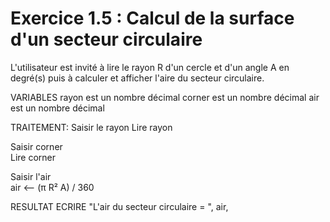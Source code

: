 # Exercice 1.5 : Calcul de la surface d'un secteur circulaire
L'utilisateur est invité à lire le rayon R d'un cercle et d'un angle A en degré(s) puis à calculer et afficher l'aire du secteur circulaire.


VARIABLES
rayon  est un nombre décimal
corner  est un nombre décimal
air est un nombre décimal

TRAITEMENT:
Saisir le rayon
    Lire rayon 
    
 Saisir corner   
    Lire corner 
    
 Saisir l'air   
    air <-- (π R² A) / 360

RESULTAT
    ECRIRE "L'air du secteur circulaire = ", air,